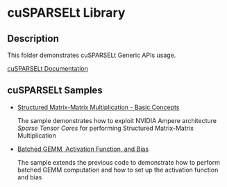 # cuSPARSELt Library

## Description

This folder demonstrates cuSPARSELt Generic APIs usage.

[cuSPARSELt Documentation](https://docs.nvidia.com/cuda/cusparselt/index.html)

## cuSPARSELt Samples

* [Structured Matrix-Matrix Multiplication - Basic Concepts](spmma/)

    The sample demonstrates how to exploit NVIDIA Ampere architecture *Sparse Tensor Cores* for performing Structured Matrix-Matrix Multiplication

* [Batched GEMM, Activation Function, and Bias](spmma2/)

    The sample extends the previous code to demonstrate how to perform batched GEMM computation and how to set up the activation function and bias
